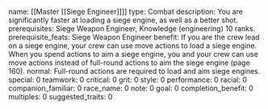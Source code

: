 name: [[Master [[Siege Engineer]]]]
type: Combat
description: You are significantly faster at loading a siege engine, as well as a better shot.
prerequisites: Siege Weapon Engineer, Knowledge (engineering) 10 ranks.
prerequisite_feats: Siege Weapon Engineer
benefit: If you are the crew lead on a siege engine, your crew can use move actions to load a siege engine. When you spend actions to aim a siege engine, you and your crew can use move actions instead of full-round actions to aim the siege engine (page 160).
normal: Full-round actions are required to load and aim siege engines.
special: 0
teamwork: 0
critical: 0
grit: 0
style: 0
performance: 0
racial: 0
companion_familiar: 0
race_name: 0
note: 0
goal: 0
completion_benefit: 0
multiples: 0
suggested_traits: 0
